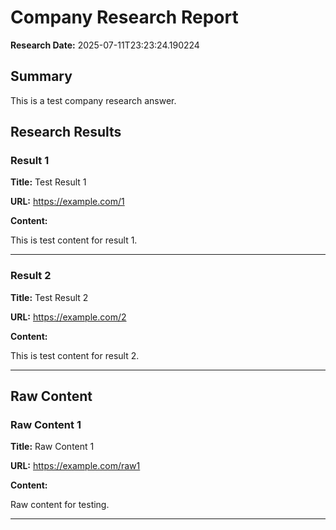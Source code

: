 # Company Research Report

**Research Date:** 2025-07-11T23:23:24.190224

## Summary

This is a test company research answer.

## Research Results

### Result 1

**Title:** Test Result 1

**URL:** https://example.com/1

**Content:**

This is test content for result 1.

---

### Result 2

**Title:** Test Result 2

**URL:** https://example.com/2

**Content:**

This is test content for result 2.

---

## Raw Content

### Raw Content 1

**Title:** Raw Content 1

**URL:** https://example.com/raw1

**Content:**

Raw content for testing.

---
